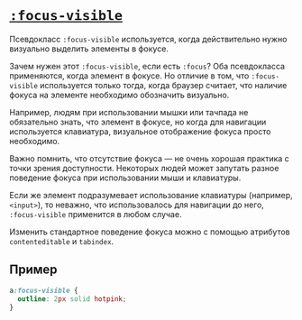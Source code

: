 # [`:focus-visible`](../index.md)

Псевдокласс `:focus-visible` используется, когда действительно нужно визуально выделить элементы в фокусе.

Зачем нужен этот `:focus-visible`, если есть `:focus`? Оба псевдокласса применяются, когда элемент в фокусе. Но отличие в том, что `:focus-visible` используется только тогда, когда браузер считает, что наличие фокуса на элементе необходимо обозначить визуально.

Например, людям при использовании мышки или тачпада не обязательно знать, что элемент в фокусе, но когда для навигации используется клавиатура, визуальное отображение фокуса просто необходимо.

Важно помнить, что отсутствие фокуса — не очень хорошая практика с точки зрения доступности. Некоторых людей может запутать разное поведение фокуса при использовании мыши и клавиатуры.

Если же элемент подразумевает использование клавиатуры (например, `<input>`), то неважно, что использовалось для навигации до него, `:focus-visible` применится в любом случае.

Изменить стандартное поведение фокуса можно с помощью атрибутов `contenteditable` и `tabindex`.

## Пример

```css
a:focus-visible {
  outline: 2px solid hotpink;
}
```
